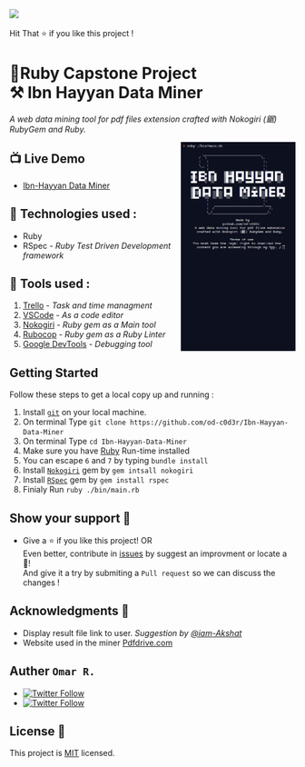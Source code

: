 ![](https://img.shields.io/badge/Microverse-blueviolet)

Hit That ⭐️ if you like this project ! <br>

# 💎Ruby Capstone Project <br>⚒ Ibn Hayyan Data Miner 

 _A web data mining tool for pdf files extension crafted with Nokogiri (鋸) RubyGem and Ruby._

<img src="screenshot.gif" align="right" width="40%">

## 📺 Live Demo 

- [Ibn-Hayyan Data Miner](https://repl.it/@OmarRashad/Ibn-Hayyan-Data-Miner)

## 📡 Technologies used :

- Ruby 
- RSpec -  _Ruby Test Driven Development framework_

## 🔧 Tools used :

1. [Trello](http://trello.com) -  _Task and time managment_
1. [VSCode](https://code.visualstudio.com/) - _As a code editor_
1. [Nokogiri](https://nokogiri.org/) - _Ruby gem as a Main tool_
1. [Rubocop](https://rubocop.org/) - _Ruby gem as a Ruby Linter_
1. [Google DevTools](https://developers.google.com/) - _Debugging tool_

## Getting Started

Follow these steps to get a local copy up and running :

1. Install [`git`](https://git-scm.com/) on your local machine.
1. On terminal Type `git clone https://github.com/od-c0d3r/Ibn-Hayyan-Data-Miner`
1. On terminal Type `cd Ibn-Hayyan-Data-Miner`
1. Make sure you have [Ruby](https://www.ruby-lang.org/en/) Run-time installed
1. You can escape `6` and `7` by typing `bundle install`
1. Install [`Nokogiri`](https://nokogiri.org/) gem by `gem intsall nokogiri` 
1. Install [`RSpec`](https://rspec.info/) gem by `gem install rspec` 
1. Finialy Run `ruby ./bin/main.rb` 

## Show your support 🤙

- Give a ⭐️ if you like this project! OR<br>
Even better, contribute in [issues](./issures) by suggest an improvment or locate a 🐞!<br>
And give it a try by submiting a `Pull request` so we can discuss the changes !<br>

## Acknowledgments 📜

- Display result file link to user. _Suggestion by [@iam-Akshat](https://www.github.com/iam-Akshat)_
- Website used in the miner [Pdfdrive.com](www.pdfdrive.com)

## Auther `Omar R.`

- [<img alt="Twitter Follow" src="https://img.shields.io/github/followers/od-c0d3r?label=Github&style=social">](https://github.com/od-c0d3r)
- [<img alt="Twitter Follow" src="https://img.shields.io/twitter/follow/od_coder?label=Twitter&style=social">](https://twitter.com/od_coder)

## License 📝

This project is [MIT](https://opensource.org/licenses/MIT) licensed.
